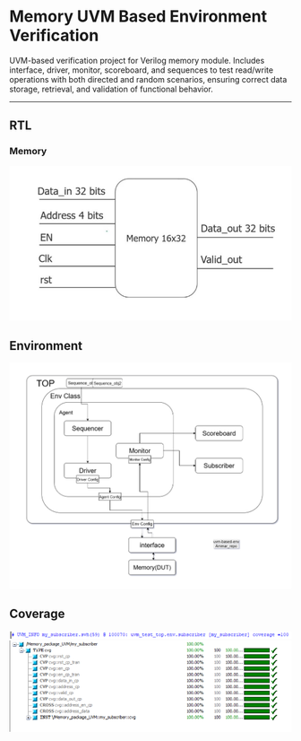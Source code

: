 # Memory UVM Based Environment Verification

UVM-based verification project for Verilog memory module. Includes interface, driver, monitor, scoreboard, and sequences to test read/write operations with both directed and random scenarios, ensuring correct data storage, retrieval, and validation of functional behavior.

---

## RTL
### Memory
![Memory](pics/Memory.jpg)

## Environment
![Environment](pics/uvm2.drawio.png)

## Coverage 
![Coverage1](pics/info_coverage.PNG)
![Coverage2](pics/coverage.PNG)
